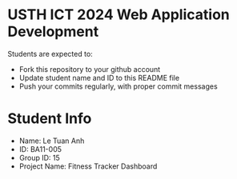 USTH ICT 2024 Web Application Development
=====================================================

Students are expected to:

* Fork this repository to your github account
* Update student name and ID to this README file
* Push your commits regularly, with proper commit messages

Student Info
=======================

* Name: Le Tuan Anh
* ID: BA11-005
* Group ID: 15
* Project Name: Fitness Tracker Dashboard
